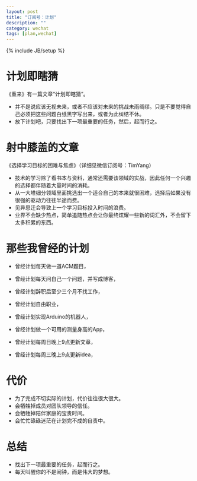 ```yaml
---
layout: post
title: "订阅号：计划"
description: ""
category: wechat
tags: [plan,wechat]
---
```

{% include JB/setup %}

# 计划即瞎猜

《重来》有一篇文章“计划即瞎猜”。

- 并不是说应该无视未来，或者不应该对未来的挑战未雨绸缪。只是不要觉得自己必须把这些问题白纸黑字写出来，或者为此纠结不休。
- 放下计划吧，只要找出下一项最重要的任务，然后，起而行之。

# 射中膝盖的文章

《选择学习目标的困难与焦虑》（详细见微信订阅号：TimYang）

- 技术的学习除了看书本与资料，通常还需要该领域的实战，因此任何一个兴趣的选择都伴随着大量时间的消耗。
- 从一大堆细分领域里面挑选出一个适合自己的本来就很困难，选择后如果没有很强的驱动力往往半途而费。
- 见异思迁会导致上一个学习目标投入时间的浪费。
- 业界不会缺少热点，简单追随热点会让你最终炫耀一些新的词汇外，不会留下太多积累的东西。

# 那些我曾经的计划
- 曾经计划每天做一道ACM题目，
- 曾经计划每天问自己一个问题，并写成博客，

- 曾经计划辞职后至少三个月不找工作，
- 曾经计划自由职业，

- 曾经计划实现Arduino的机器人，
- 曾经计划做一个可用的测量身高的App，

- 曾经计划每周日晚上9点更新文章，
- 曾经计划每周三晚上9点更新idea，


# 代价

- 为了完成不切实际的计划，代价往往很大很大。
- 会牺牲掉成员对团队领导的信任。
- 会牺牲掉陪伴家庭的宝贵时间。
- 会忙忙碌碌迷茫在计划完不成的自责中。

# 总结

- 找出下一项最重要的任务，起而行之。
- 每天叫醒你的不是闹钟，而是伟大的梦想。


